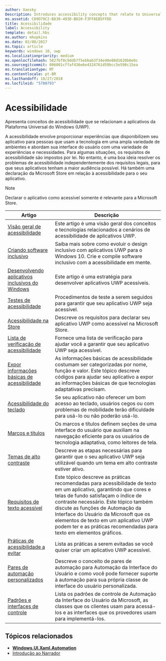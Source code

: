 ```yaml
---
author: Xansky
Description: Introduces accessibility concepts that relate to Universal Windows Platform (UWP) apps.
ms.assetid: C89D79C2-B830-493D-B020-F3FF8EB5FFDD
title: Acessibilidade
label: Accessibility
template: detail.hbs
ms.author: mhopkins
ms.date: 02/08/2017
ms.topic: article
keywords: windows 10, uwp
ms.localizationpriority: medium
ms.openlocfilehash: 5827bf0c9ddb7f5ebbab3f34e40e08d1620b6e0c
ms.sourcegitcommit: 086001cffaf436e6e4324761d59bcc5e598c15ea
ms.translationtype: MT
ms.contentlocale: pt-BR
ms.lasthandoff: 10/27/2018
ms.locfileid: "5700793"
---
```

# <a name="accessibility"></a>Acessibilidade  



Apresenta conceitos de acessibilidade que se relacionam a aplicativos da Plataforma Universal do Windows (UWP).

A acessibilidade envolve proporcionar experiências que disponibilizem seu aplicativo para pessoas que usam a tecnologia em uma ampla variedade de ambientes e abordam sua interface do usuário com uma variedade de experiências e necessidades. Para algumas situações, os requisitos de acessibilidade são impostos por lei. No entanto, é uma boa ideia resolver os problemas de acessibilidade independentemente dos requisitos legais, para que seus aplicativos tenham a maior audiência possível. Há também uma declaração da Microsoft Store em relação à acessibilidade para o seu aplicativo.

> [!NOTE]
> Declarar o aplicativo como acessível somente é relevante para a Microsoft Store.

| Artigo | Descrição |
|---------|-------------|
| [Visão geral de acessibilidade](accessibility-overview.md) | Este artigo é uma visão geral dos conceitos e tecnologias relacionados a cenários de acessibilidade de aplicativos UWP. |
| [Criando software inclusivo](designing-inclusive-software.md) | Saiba mais sobre como evoluir o design inclusivo com aplicativos UWP para o Windows 10.  Crie e compile software inclusivo com a acessibilidade em mente. |
| [Desenvolvendo aplicativos inclusivos do Windows](developing-inclusive-windows-apps.md) | Este artigo é uma estratégia para desenvolver aplicativos UWP acessíveis. |
| [Testes de acessibilidade](accessibility-testing.md) | Procedimentos de teste a serem seguidos para garantir que seu aplicativo UWP seja acessível. |
| [Acessibilidade na Store](accessibility-in-the-store.md) | Descreve os requisitos para declarar seu aplicativo UWP como acessível na Microsoft Store. |
| [Lista de verificação de acessibilidade](accessibility-checklist.md) | Fornece uma lista de verificação para ajudar você a garantir que seu aplicativo UWP seja acessível. |
| [Expor informações básicas de acessibilidade](basic-accessibility-information.md) | As informações básicas de acessibilidade costumam ser categorizadas por nome, função e valor. Este tópico descreve códigos para ajudar seu aplicativo a expor as informações básicas de que tecnologias adaptativas precisam. |
| [Acessibilidade do teclado](keyboard-accessibility.md) | Se seu aplicativo não oferecer um bom acesso ao teclado, usuários cegos ou com problemas de mobilidade terão dificuldade para usá-lo ou não poderão usá-lo. |
| [Marcos e títulos](landmarks-and-headings.md) | Os marcos e títulos definem seções de uma interface do usuário que auxiliam na navegação eficiente para os usuários de tecnologia adaptativa, como leitores de tela. |
| [Temas de alto contraste](high-contrast-themes.md) | Descreve as etapas necessárias para garantir que o seu aplicativo UWP seja utilizável quando um tema em alto contraste estiver ativo. |
| [Requisitos de texto acessível](accessible-text-requirements.md) | Este tópico descreve as práticas recomendadas para acessibilidade de texto em um aplicativo, garantindo que cores e telas de fundo satisfaçam o índice de contraste necessário. Este tópico também discute as funções de Automação da Interface do Usuário da Microsoft que os elementos de texto em um aplicativo UWP podem ter e as práticas recomendadas para texto em elementos gráficos. |
| [Práticas de acessibilidade a evitar](practices-to-avoid.md) | Lista as práticas a serem evitadas se você quiser criar um aplicativo UWP acessível. |
| [Pares de automação personalizados](custom-automation-peers.md) | Descreve o conceito de pares de automação para Automação da Interface do Usuário e como você pode fornecer suporte à automação para sua própria classe de interface do usuário personalizada. |
| [Padrões e interfaces de controle](control-patterns-and-interfaces.md) | Lista os padrões de controle de Automação da Interface do Usuário da Microsoft, as classes que os clientes usam para acessá-los e as interfaces que os provedores usam para implementá-los. |

## <a name="related-topics"></a>Tópicos relacionados  
* [**Windows.UI.Xaml.Automation**](https://msdn.microsoft.com/library/windows/apps/BR209179) 
* [Introdução ao Narrador](https://support.microsoft.com/en-us/help/22798/windows-10-narrator-get-started)